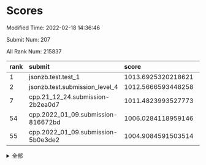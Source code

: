 # Scores

Modified Time: 2022-02-18 14:36:46

Submit Num: 207

All Rank Num: 215837

| rank |               submit               |       score        |       sigma        | pk_num |
| :--- | :--------------------------------- | :----------------- | :----------------- | :----- |
| 1    | jsonzb.test.test_1                 | 1013.6925320218621 | 0.8091953436247143 | 4170   |
| 2    | jsonzb.test.submission_level_4     | 1012.5666593448258 | 0.8168692364464293 | 4169   |
| 7    | cpp.21_12_24.submission-2b2ea0d7   | 1011.4823993527773 | 0.7775505508121099 | 4170   |
| 54   | cpp.2022_01_09.submission-816672bd | 1006.0284118959146 | 0.7227181454419822 | 4171   |
| 55   | cpp.2022_01_09.submission-5b0e3de2 | 1004.9084591503514 | 0.7221129046639662 | 4168   |


<details>
<summary>全部</summary>

| rank |                 submit                 |       score        |       sigma        | pk_num |
| :--- | :------------------------------------- | :----------------- | :----------------- | :----- |
| 1    | jsonzb.test.test_1                     | 1013.6925320218621 | 0.8091953436247143 | 4170   |
| 2    | jsonzb.test.submission_level_4         | 1012.5666593448258 | 0.8168692364464293 | 4169   |
| 3    | gobigger.level_3.submission_level_3_6  | 1012.3305154977302 | 0.7706111201005599 | 4169   |
| 4    | gobigger.level_3.submission_level_3_24 | 1011.6290250005004 | 0.759817728011571  | 4166   |
| 5    | gobigger.level_3.submission_level_3_13 | 1011.490926005466  | 0.7857306371804692 | 4167   |
| 6    | gobigger.level_3.submission_level_3_23 | 1011.4847403698349 | 0.7655458253446117 | 4166   |
| 7    | cpp.21_12_24.submission-2b2ea0d7       | 1011.4823993527773 | 0.7775505508121099 | 4170   |
| 8    | gobigger.level_3.submission_level_3_4  | 1011.3644591700867 | 0.7770321338118175 | 4171   |
| 9    | gobigger.level_3.submission_level_3_30 | 1011.3628584440105 | 0.7623173265343559 | 4172   |
| 10   | gobigger.level_3.submission_level_3_49 | 1011.3359478029245 | 0.7589271627404858 | 4169   |
| 11   | gobigger.level_3.submission_level_3_11 | 1011.1219348226334 | 0.7739469529581071 | 4169   |
| 12   | gobigger.level_3.submission_level_3_38 | 1011.0655047211164 | 0.7754239870953444 | 4175   |
| 13   | gobigger.level_3.submission_level_3_32 | 1011.0518938395957 | 0.7465076416097848 | 4167   |
| 14   | gobigger.level_3.submission_level_3_42 | 1010.9815613166119 | 0.7631336375697149 | 4173   |
| 15   | gobigger.level_3.submission_level_3_48 | 1010.8901817269726 | 0.7729858771574152 | 4169   |
| 16   | gobigger.level_3.submission_level_3_20 | 1010.8481351180685 | 0.7617932355698475 | 4169   |
| 17   | gobigger.level_3.submission_level_3_29 | 1010.7560203110422 | 0.7665830467282326 | 4173   |
| 18   | gobigger.level_3.submission_level_3_10 | 1010.75034378989   | 0.7837902691169356 | 4176   |
| 19   | gobigger.level_3.submission_level_3_33 | 1010.7475293036731 | 0.7615596027687905 | 4167   |
| 20   | gobigger.level_3.submission_level_3_41 | 1010.7016212421489 | 0.7736689058313649 | 4173   |
| 21   | gobigger.level_3.submission_level_3_2  | 1010.668914162108  | 0.7679725353754532 | 4171   |
| 22   | gobigger.level_3.submission_level_3_14 | 1010.6152919423769 | 0.7532545741175674 | 4172   |
| 23   | gobigger.level_3.submission_level_3_15 | 1010.6102185672313 | 0.7773408071505736 | 4166   |
| 24   | gobigger.level_3.submission_level_3_27 | 1010.567787464918  | 0.7715184956370331 | 4169   |
| 25   | gobigger.level_3.submission_level_3_39 | 1010.4518003423498 | 0.7736300718007779 | 4169   |
| 26   | gobigger.level_3.submission_level_3_25 | 1010.4048501447281 | 0.7547191122490249 | 4171   |
| 27   | gobigger.level_3.submission_level_3_28 | 1010.3253480752569 | 0.779511324033051  | 4172   |
| 28   | gobigger.level_3.submission_level_3_8  | 1010.2797716039812 | 0.7550398959738357 | 4174   |
| 29   | gobigger.level_3.submission_level_3_44 | 1010.273405018213  | 0.7739997239040548 | 4172   |
| 30   | gobigger.level_3.submission_level_3_40 | 1010.2712651171156 | 0.7837881852169579 | 4173   |
| 31   | gobigger.level_3.submission_level_3_16 | 1010.2306042807056 | 0.7501639529422703 | 4175   |
| 32   | gobigger.level_3.submission_level_3_0  | 1010.151477021837  | 0.7698592885533994 | 4174   |
| 33   | gobigger.level_3.submission_level_3_34 | 1010.1242749442706 | 0.7741796335184105 | 4170   |
| 34   | gobigger.level_3.submission_level_3_37 | 1009.9890576437897 | 0.7654277290118621 | 4167   |
| 35   | gobigger.level_3.submission_level_3_36 | 1009.9299862355537 | 0.7551254690950098 | 4169   |
| 36   | gobigger.level_3.submission_level_3_7  | 1009.9047965374866 | 0.7702657231631171 | 4172   |
| 37   | gobigger.level_3.submission_level_3_22 | 1009.8848285525686 | 0.7533994461160247 | 4169   |
| 38   | gobigger.level_3.submission_level_3_21 | 1009.8453675524934 | 0.7513523794660423 | 4169   |
| 39   | gobigger.level_3.submission_level_3_1  | 1009.7948354739202 | 0.7629415627322323 | 4170   |
| 40   | gobigger.level_3.submission_level_3_19 | 1009.548809866345  | 0.7524175216231632 | 4170   |
| 41   | gobigger.level_3.submission_level_3_12 | 1009.5435021778632 | 0.7477728165711925 | 4172   |
| 42   | gobigger.level_3.submission_level_3_47 | 1009.532476514616  | 0.7483191697592897 | 4169   |
| 43   | gobigger.level_3.submission_level_3_31 | 1009.5051728656163 | 0.766838404041887  | 4170   |
| 44   | gobigger.level_3.submission_level_3_43 | 1009.4631965328987 | 0.7538736092565926 | 4168   |
| 45   | gobigger.level_3.submission_level_3_5  | 1009.359376276866  | 0.7421560664786059 | 4173   |
| 46   | gobigger.level_3.submission_level_3_3  | 1009.2631270976292 | 0.7598833012447681 | 4171   |
| 47   | gobigger.level_3.submission_level_3_35 | 1009.1758991185592 | 0.748401459121247  | 4172   |
| 48   | gobigger.level_3.submission_level_3_17 | 1008.7553217896282 | 0.7429689093202339 | 4169   |
| 49   | gobigger.level_3.submission_level_3_9  | 1008.35778080576   | 0.7510159967968244 | 4173   |
| 50   | gobigger.level_3.submission_level_3_26 | 1008.2583179270987 | 0.7601844297959235 | 4170   |
| 51   | gobigger.level_3.submission_level_3_45 | 1008.2303581092523 | 0.7571261791402112 | 4175   |
| 52   | gobigger.level_3.submission_level_3_46 | 1008.1997570049376 | 0.7369964742265352 | 4168   |
| 53   | gobigger.level_3.submission_level_3_18 | 1007.8495051089124 | 0.7416870022443097 | 4168   |
| 54   | cpp.2022_01_09.submission-816672bd     | 1006.0284118959146 | 0.7227181454419822 | 4171   |
| 55   | cpp.2022_01_09.submission-5b0e3de2     | 1004.9084591503514 | 0.7221129046639662 | 4168   |
| 56   | gobigger.level_1.submission_level_1_29 | 1004.6113360302624 | 0.7160691685694877 | 4168   |
| 57   | gobigger.level_1.submission_level_1_33 | 1004.5630795645807 | 0.7373345541936118 | 4166   |
| 58   | gobigger.level_1.submission_level_1_40 | 1004.5426133107374 | 0.7220053480338035 | 4172   |
| 59   | gobigger.level_1.submission_level_1_28 | 1004.3968039645187 | 0.7176903298766132 | 4174   |
| 60   | gobigger.level_1.submission_level_1_11 | 1004.3102105125121 | 0.7248809486924543 | 4168   |
| 61   | gobigger.level_1.submission_level_1_32 | 1004.3024378356264 | 0.7221673823848768 | 4171   |
| 62   | gobigger.level_1.submission_level_1_49 | 1004.292790645532  | 0.7273811904164491 | 4174   |
| 63   | gobigger.level_1.submission_level_1_35 | 1004.2175435161062 | 0.7205892348189947 | 4172   |
| 64   | gobigger.level_1.submission_level_1_43 | 1004.1332794857462 | 0.7213774979542744 | 4178   |
| 65   | gobigger.level_1.submission_level_1_8  | 1004.0855952293288 | 0.7231695268042381 | 4171   |
| 66   | gobigger.level_1.submission_level_1_20 | 1004.0344294371814 | 0.714386194351221  | 4171   |
| 67   | gobigger.level_1.submission_level_1_6  | 1003.8862255066231 | 0.7179563841626057 | 4170   |
| 68   | gobigger.level_1.submission_level_1_15 | 1003.8860941327463 | 0.7049835002825884 | 4170   |
| 69   | gobigger.level_1.submission_level_1_1  | 1003.8796943562271 | 0.7363436000192681 | 4171   |
| 70   | gobigger.level_1.submission_level_1_21 | 1003.8687800864408 | 0.7145579256419246 | 4164   |
| 71   | gobigger.level_1.submission_level_1_10 | 1003.8499255702294 | 0.7309335957644014 | 4174   |
| 72   | gobigger.level_1.submission_level_1_13 | 1003.7504786294555 | 0.7261183734259388 | 4176   |
| 73   | gobigger.level_1.submission_level_1_16 | 1003.7372127347587 | 0.7200959602942006 | 4175   |
| 74   | gobigger.level_1.submission_level_1_27 | 1003.7262598916391 | 0.7257807357463737 | 4169   |
| 75   | gobigger.level_1.submission_level_1_45 | 1003.7075724572416 | 0.7206566641876417 | 4176   |
| 76   | gobigger.level_1.submission_level_1_5  | 1003.6358972178447 | 0.7141751249351691 | 4171   |
| 77   | gobigger.level_1.submission_level_1_26 | 1003.5597155872697 | 0.7156829534292214 | 4171   |
| 78   | gobigger.level_1.submission_level_1_18 | 1003.5421191628423 | 0.7292337794916237 | 4170   |
| 79   | gobigger.level_1.submission_level_1_37 | 1003.4695761481246 | 0.713625516149162  | 4170   |
| 80   | gobigger.level_1.submission_level_1_30 | 1003.4188806060791 | 0.7350904305274296 | 4172   |
| 81   | gobigger.level_1.submission_level_1_31 | 1003.3782338921943 | 0.7211400860486508 | 4171   |
| 82   | gobigger.level_1.submission_level_1_25 | 1003.3703394681033 | 0.7172215076785609 | 4168   |
| 83   | gobigger.level_1.submission_level_1_22 | 1003.3480012258547 | 0.7184374984870012 | 4172   |
| 84   | gobigger.level_1.submission_level_1_12 | 1003.234975973824  | 0.7310781609310519 | 4173   |
| 85   | gobigger.level_1.submission_level_1_2  | 1003.2255003065495 | 0.7199149165588905 | 4171   |
| 86   | gobigger.level_1.submission_level_1_46 | 1003.0138109780685 | 0.7121689689320266 | 4173   |
| 87   | gobigger.level_1.submission_level_1_42 | 1002.9298141205788 | 0.7200961622618545 | 4170   |
| 88   | gobigger.level_1.submission_level_1_7  | 1002.9150315286754 | 0.7128865620467251 | 4173   |
| 89   | gobigger.level_1.submission_level_1_24 | 1002.9106081710613 | 0.7121434484281459 | 4167   |
| 90   | gobigger.level_1.submission_level_1_4  | 1002.8797604303827 | 0.7146317625969512 | 4174   |
| 91   | gobigger.level_1.submission_level_1_23 | 1002.854048396757  | 0.7142812765920504 | 4174   |
| 92   | gobigger.level_1.submission_level_1_9  | 1002.840474918626  | 0.7195162186307558 | 4168   |
| 93   | gobigger.level_1.submission_level_1_36 | 1002.8388892825567 | 0.7112115713866572 | 4170   |
| 94   | gobigger.level_1.submission_level_1_14 | 1002.8277297215883 | 0.721599260348345  | 4172   |
| 95   | gobigger.level_1.submission_level_1_39 | 1002.7900505185854 | 0.7248061432797662 | 4167   |
| 96   | gobigger.level_1.submission_level_1_34 | 1002.789624134151  | 0.7080765478449995 | 4171   |
| 97   | gobigger.level_1.submission_level_1_47 | 1002.7773133428583 | 0.7184618408564452 | 4173   |
| 98   | gobigger.level_1.submission_level_1_48 | 1002.7653177111278 | 0.7124855196539118 | 4170   |
| 99   | gobigger.level_1.submission_level_1_44 | 1002.6975332649534 | 0.7144598527443385 | 4175   |
| 100  | gobigger.level_1.submission_level_1_3  | 1002.332688727256  | 0.7144272513767512 | 4165   |
| 101  | gobigger.level_1.submission_level_1_0  | 1002.3075074417304 | 0.7187490536056793 | 4166   |
| 102  | gobigger.level_1.submission_level_1_41 | 1002.2327219598662 | 0.7140319446565472 | 4171   |
| 103  | gobigger.level_1.submission_level_1_17 | 1002.0929712402238 | 0.7158511948282195 | 4171   |
| 104  | gobigger.level_1.submission_level_1_19 | 1001.6427022480228 | 0.7096792355229686 | 4172   |
| 105  | gobigger.level_1.submission_level_1_38 | 1001.3526905224679 | 0.7031976306085627 | 4165   |
| 106  | gobigger.random.submission_random_2    | 997.2820686318166  | 0.7082494821129601 | 4170   |
| 107  | gobigger.random.submission_random_22   | 996.9834803585154  | 0.7040491108210981 | 4168   |
| 108  | gobigger.random.submission_random_9    | 996.6739874154321  | 0.7174827207937405 | 4170   |
| 109  | gobigger.random.submission_random_4    | 996.6494081345887  | 0.7087485347486524 | 4169   |
| 110  | gobigger.random.submission_random_29   | 996.642982635658   | 0.7150545431338827 | 4172   |
| 111  | gobigger.random.submission_random_20   | 996.6261278030446  | 0.7061126453186741 | 4170   |
| 112  | gobigger.random.submission_random_37   | 996.5173143518932  | 0.7163039733221814 | 4168   |
| 113  | gobigger.random.submission_random_14   | 996.4351302315872  | 0.713922841846906  | 4173   |
| 114  | gobigger.random.submission_random_26   | 996.4307266972035  | 0.7133314601613192 | 4170   |
| 115  | gobigger.random.submission_random_1    | 996.4150509130142  | 0.7162344575643843 | 4171   |
| 116  | gobigger.random.submission_random_12   | 996.3660699450046  | 0.7172158044226489 | 4165   |
| 117  | gobigger.random.submission_random_40   | 996.3103522513633  | 0.7092898032961799 | 4168   |
| 118  | gobigger.random.submission_random_48   | 996.2999064545498  | 0.717151553265069  | 4167   |
| 119  | gobigger.random.submission_random_24   | 996.2632880301732  | 0.7001389717585854 | 4175   |
| 120  | gobigger.random.submission_random_46   | 996.0780757032277  | 0.7262905109013555 | 4174   |
| 121  | gobigger.random.submission_random_7    | 996.0132275306117  | 0.6989763607126587 | 4178   |
| 122  | gobigger.random.submission_random_47   | 995.9914453094484  | 0.7036069786240184 | 4174   |
| 123  | gobigger.random.submission_random_28   | 995.9754187267935  | 0.6996222892262353 | 4172   |
| 124  | gobigger.random.submission_random_8    | 995.9257728622594  | 0.7197360712105517 | 4171   |
| 125  | gobigger.random.submission_random_21   | 995.7786604947873  | 0.7126710709921936 | 4167   |
| 126  | gobigger.random.submission_random_19   | 995.7734192773512  | 0.7076190197206143 | 4175   |
| 127  | gobigger.random.submission_random_34   | 995.7714572177399  | 0.7194490932220856 | 4167   |
| 128  | gobigger.random.submission_random_43   | 995.770504401837   | 0.7073371108877247 | 4171   |
| 129  | gobigger.random.submission_random_16   | 995.6940957868899  | 0.7271822609421867 | 4174   |
| 130  | gobigger.random.submission_random_33   | 995.6851660886058  | 0.722121865305593  | 4170   |
| 131  | gobigger.random.submission_random_45   | 995.6718593958032  | 0.7159645395229548 | 4171   |
| 132  | gobigger.random.submission_random_41   | 995.6614923193074  | 0.7117728383159198 | 4172   |
| 133  | gobigger.random.submission_random_23   | 995.6215890820802  | 0.7011706177361748 | 4169   |
| 134  | gobigger.random.submission_random_32   | 995.6172615550248  | 0.7079117944651449 | 4176   |
| 135  | gobigger.random.submission_random_0    | 995.6118720161764  | 0.713381807821213  | 4174   |
| 136  | gobigger.random.submission_random_39   | 995.5971692412221  | 0.7096401791400536 | 4169   |
| 137  | gobigger.random.submission_random_5    | 995.5816865535227  | 0.7167656953389858 | 4169   |
| 138  | gobigger.random.submission_random_27   | 995.5702963604075  | 0.714532188433516  | 4173   |
| 139  | gobigger.random.submission_random_35   | 995.499245475395   | 0.7007203314446983 | 4172   |
| 140  | gobigger.random.submission_random_3    | 995.473887492348   | 0.7177632235869665 | 4175   |
| 141  | gobigger.random.submission_random_42   | 995.4498205213961  | 0.7200382431370549 | 4164   |
| 142  | gobigger.random.submission_random_10   | 995.4411997215476  | 0.7138594822314597 | 4174   |
| 143  | gobigger.random.submission_random_44   | 995.3716705679155  | 0.7066032144402526 | 4172   |
| 144  | gobigger.random.submission_random_6    | 995.3666229963922  | 0.7214401336015089 | 4169   |
| 145  | gobigger.random.submission_random_15   | 995.3342991785795  | 0.7202939294579577 | 4171   |
| 146  | gobigger.random.submission_random_36   | 995.3293517844882  | 0.7005776048316354 | 4173   |
| 147  | gobigger.random.submission_random_18   | 995.3285930548617  | 0.7128399113064078 | 4176   |
| 148  | gobigger.random.submission_random_17   | 995.276412605434   | 0.7139081281946049 | 4170   |
| 149  | gobigger.random.submission_random_25   | 995.2005651761759  | 0.7261163577740879 | 4173   |
| 150  | gobigger.random.submission_random_30   | 995.1664854959633  | 0.716976502530796  | 4171   |
| 151  | gobigger.random.submission_random_13   | 995.1574103992709  | 0.7156758632548813 | 4174   |
| 152  | gobigger.level_2.submission_level_2_13 | 994.8784211582257  | 0.7255146181571639 | 4167   |
| 153  | gobigger.random.submission_random_31   | 994.8543900446722  | 0.7063258837573076 | 4169   |
| 154  | gobigger.random.submission_random_38   | 994.7400783663782  | 0.7261495549737246 | 4170   |
| 155  | gobigger.random.submission_random_49   | 994.6440494262491  | 0.7131570719909772 | 4176   |
| 156  | gobigger.random.submission_random_11   | 994.2362842039513  | 0.7208451104039723 | 4171   |
| 157  | gobigger.level_2.submission_level_2_40 | 993.8369313926873  | 0.7350483788018894 | 4168   |
| 158  | gobigger.level_2.submission_level_2_30 | 993.4116145614704  | 0.7497212854362865 | 4172   |
| 159  | gobigger.level_2.submission_level_2_18 | 993.3398437946137  | 0.7383836270559814 | 4169   |
| 160  | gobigger.level_2.submission_level_2_25 | 993.2936817967249  | 0.7385530860063169 | 4172   |
| 161  | gobigger.level_2.submission_level_2_29 | 993.2578072101768  | 0.7400143113876368 | 4168   |
| 162  | gobigger.level_2.submission_level_2_19 | 992.9404232951341  | 0.7468201922998764 | 4174   |
| 163  | gobigger.level_2.submission_level_2_48 | 992.8260734138503  | 0.7377153359652011 | 4171   |
| 164  | gobigger.level_2.submission_level_2_26 | 992.5299677570187  | 0.7250952217361619 | 4171   |
| 165  | gobigger.level_2.submission_level_2_43 | 992.5167141427854  | 0.7465124114056539 | 4169   |
| 166  | gobigger.level_2.submission_level_2_12 | 992.468920878115   | 0.729994389294699  | 4169   |
| 167  | gobigger.level_2.submission_level_2_46 | 992.394367444241   | 0.762815089638636  | 4170   |
| 168  | gobigger.level_2.submission_level_2_37 | 992.3759393361352  | 0.7495016474803102 | 4172   |
| 169  | gobigger.level_2.submission_level_2_47 | 992.3528962624493  | 0.7312463075962039 | 4170   |
| 170  | gobigger.level_2.submission_level_2_0  | 992.2947106210346  | 0.7450126575108983 | 4168   |
| 171  | gobigger.level_2.submission_level_2_4  | 992.275921569299   | 0.7573843798842499 | 4172   |
| 172  | gobigger.level_2.submission_level_2_16 | 992.2396439033886  | 0.7625184762298174 | 4176   |
| 173  | gobigger.level_2.submission_level_2_14 | 992.2078784949465  | 0.7281257492203458 | 4166   |
| 174  | gobigger.level_2.submission_level_2_2  | 992.2050376211654  | 0.7333573993880488 | 4168   |
| 175  | gobigger.level_2.submission_level_2_21 | 992.1871582975116  | 0.7603738634634485 | 4172   |
| 176  | gobigger.level_2.submission_level_2_3  | 992.1641974803856  | 0.7416866141211537 | 4168   |
| 177  | gobigger.level_2.submission_level_2_27 | 992.1640705417245  | 0.7401741890019902 | 4173   |
| 178  | gobigger.level_2.submission_level_2_10 | 992.1451726055711  | 0.7595634166895886 | 4175   |
| 179  | gobigger.level_2.submission_level_2_42 | 992.1020651338175  | 0.7384359103338209 | 4172   |
| 180  | gobigger.level_2.submission_level_2_32 | 992.0939253544693  | 0.741584372177329  | 4168   |
| 181  | gobigger.level_2.submission_level_2_28 | 992.0674571095352  | 0.7590051860045486 | 4171   |
| 182  | gobigger.level_2.submission_level_2_24 | 992.0609236496274  | 0.7478144156044794 | 4169   |
| 183  | gobigger.level_2.submission_level_2_7  | 991.9821588131617  | 0.7305593699475871 | 4169   |
| 184  | gobigger.level_2.submission_level_2_31 | 991.9393212546071  | 0.7649042319108147 | 4170   |
| 185  | gobigger.level_2.submission_level_2_9  | 991.8177857542657  | 0.7461088001197868 | 4174   |
| 186  | gobigger.level_2.submission_level_2_15 | 991.6294100790922  | 0.749773291347491  | 4170   |
| 187  | gobigger.level_2.submission_level_2_34 | 991.6274459549242  | 0.7470822299989947 | 4171   |
| 188  | gobigger.level_2.submission_level_2_35 | 991.6260373223165  | 0.7574512877271408 | 4173   |
| 189  | gobigger.level_2.submission_level_2_17 | 991.5908925892943  | 0.7244545089517905 | 4165   |
| 190  | gobigger.level_2.submission_level_2_36 | 991.4737748961709  | 0.7486781410949627 | 4173   |
| 191  | gobigger.level_2.submission_level_2_39 | 991.4275797232267  | 0.7447358959345555 | 4165   |
| 192  | gobigger.level_2.submission_level_2_6  | 991.345344858957   | 0.7409079578233028 | 4175   |
| 193  | gobigger.level_2.submission_level_2_45 | 991.2633897440754  | 0.755470931777638  | 4176   |
| 194  | gobigger.level_2.submission_level_2_33 | 991.2111086454998  | 0.7550181371212491 | 4171   |
| 195  | gobigger.level_2.submission_level_2_20 | 991.1473903597871  | 0.7586205883703382 | 4166   |
| 196  | gobigger.level_2.submission_level_2_22 | 991.1415689791664  | 0.750521338755695  | 4171   |
| 197  | gobigger.level_2.submission_level_2_1  | 990.9541734981296  | 0.7550237920488229 | 4174   |
| 198  | gobigger.level_2.submission_level_2_38 | 990.9406833070642  | 0.7382305216213879 | 4174   |
| 199  | gobigger.level_2.submission_level_2_11 | 990.9396629991602  | 0.7544994152323286 | 4173   |
| 200  | gobigger.level_2.submission_level_2_8  | 990.9391296167262  | 0.7745316386105979 | 4171   |
| 201  | gobigger.level_2.submission_level_2_23 | 990.8135053783201  | 0.7414328514667746 | 4167   |
| 202  | gobigger.level_2.submission_level_2_41 | 990.7231030851012  | 0.7709050365542182 | 4174   |
| 203  | gobigger.level_2.submission_level_2_5  | 990.5541572686196  | 0.7579338916812514 | 4169   |
| 204  | gobigger.level_2.submission_level_2_49 | 990.4233726432242  | 0.7493359510978663 | 4174   |
| 205  | gobigger.level_2.submission_level_2_44 | 989.8941024389768  | 0.7818633136034109 | 4166   |
| 206  | gobigger.none.submission_none_1        | 978.1899895221754  | 1.2535542313370642 | 4174   |
| 207  | gobigger.none.submission_none_0        | 975.6536820509474  | 1.4496698171358762 | 4167   |

</details>